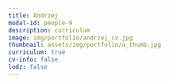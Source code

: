 ```yaml
---
title: Andrzej 
modal-id: people-9
description: curriculum
image: img/portfolio/andrzej_cv.jpg
thumbnail: assets/img/portfolio/a_thumb.jpg
curriculum: true
cv-info: false
lodz: false
---
```

